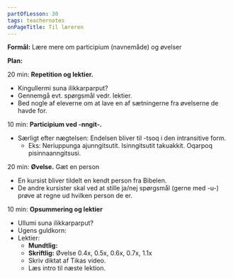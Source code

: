 ```yaml
---
partOfLesson: 30
tags: teachernotes
onPageTitle: Til læreren
---
```

**Formål:** Lære mere om participium (navnemåde) og øvelser

**Plan:**

20 min: **Repetition og lektier.**

- Kingullermi suna ilikkarparput?
- Gennemgå evt. spørgsmål vedr. lektier.
- Bed nogle af eleverne om at lave en af sætningerne fra øvelserne de havde for.

10 min: **Participium ved -nngit-.**

- Særligt efter nægtelsen: Endelsen bliver til -tsoq i den intransitive form.
    - Eks: Neriuppunga ajunngitsutit. Isinngitsutit takuakkit. Oqarpoq pisinnaanngitsusi.

20 min: **Øvelse.** Gæt en person

- En kursist bliver tildelt en kendt person fra Bibelen.
- De andre kursister skal ved at stille ja/nej spørgsmål (gerne med -u-) prøve at regne ud hvilken person de er.

10 min: **Opsummering og lektier**

- Ullumi suna ilikkarparput?
- Ugens guldkorn: 
- Lektier:
    - **Mundtlig:** 
    - **Skriftlig:** Øvelse 0.4x, 0.5x, 0.6x, 0.7x, 1.1x
    - Skriv diktat af Tikas video.
    - Læs intro til næste lektion.

